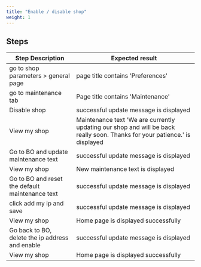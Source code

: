 ```yaml
---
title: "Enable / disable shop"
weight: 1
---
```

## Steps
| Step Description | Expected result |
| ----- | ----- |
| go to shop parameters > general page | page title contains 'Preferences' |
| go to maintenance tab | Page title contains 'Maintenance' |
| Disable shop | successful update message is displayed |
| View my shop | Maintenance text 'We are currently updating our shop and will be back really soon. Thanks for your patience.' is displayed |
| Go to BO and update maintenance text | successful update message is displayed |
| View my shop | New maintenance text is displayed |
| Go to BO and reset the default maintenance text | successful update message is displayed |
| click add my ip and save | successful update message is displayed |
| View my shop | Home page is displayed successfully |
| Go back to BO, delete the ip address and enable | successful update message is displayed |
| View my shop | Home page is displayed successfully |
